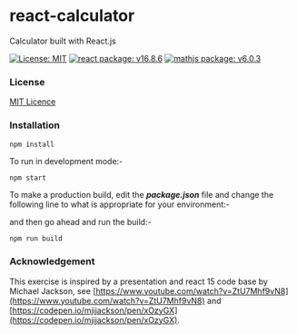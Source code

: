 # react-calculator
Calculator built with React.js

[![License: MIT](https://img.shields.io/badge/License-MIT-yellow.svg)](https://opensource.org/licenses/MIT)
[![react package: v16.8.6](https://img.shields.io/badge/react%20package%3A-%20v16.8.6-blue.svg?style=flat)](https://www.npmjs.com/package/react)
[![mathjs package: v6.0.3](https://img.shields.io/badge/mathjs%20package%3A-%20v6.0.3-blue.svg?style=flat)](https://www.npmjs.com/package/mathjs)

### License

[MIT Licence](https://opensource.org/licenses/MIT)

### Installation

```
npm install
```

To run in development mode:-

```bash
npm start
```
To make a production build, edit the *__package.json__* file and change the following line to what is appropriate for your environment:-

and then go ahead and run the build:-

```
npm run build
```

### Acknowledgement

This exercise is inspired by a presentation and react 15 code base by Michael Jackson, see [https://www.youtube.com/watch?v=ZtU7Mhf9vN8](https://www.youtube.com/watch?v=ZtU7Mhf9vN8) and [https://codepen.io/mjijackson/pen/xOzyGX](https://codepen.io/mjijackson/pen/xOzyGX).
